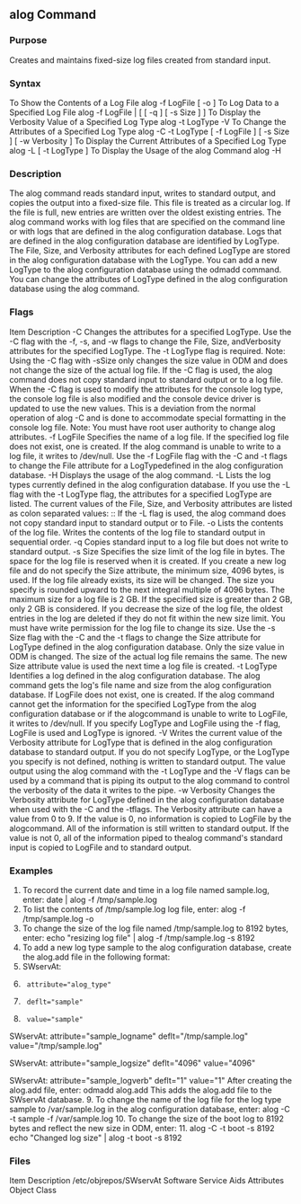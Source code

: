## alog Command
### Purpose
Creates and maintains fixed-size log files created from standard input.
### Syntax
To Show the Contents of a Log File
alog -f LogFile [ -o ] To Log Data to a Specified Log File
alog -f LogFile | [ [ -q ] [ -s Size ] ]
To Display the Verbosity Value of a Specified Log Type
alog -t LogType -V
To Change the Attributes of a Specified Log Type
alog -C -t LogType [ -f LogFile ] [ -s Size ] [ -w Verbosity ]
To Display the Current Attributes of a Specified Log Type
alog -L [ -t LogType ]
To Display the Usage of the alog Command
alog -H
### Description
The alog command reads standard input, writes to standard output, and copies the output into a fixed-size file. This file is treated as a circular log. If the file is full, new entries are written over the oldest existing entries.
The alog command works with log files that are specified on the command line or with logs that are defined in the alog configuration database. Logs that are defined in the alog configuration database are identified by LogType. The File, Size, and Verbosity attributes for each defined LogType are stored in the alog configuration database with the LogType. You can add a new LogType to the alog configuration database using the odmadd command. You can change the attributes of LogType defined in the alog configuration database using the alog command.
### Flags
Item	Description
-C	Changes the attributes for a specified LogType. Use the -C flag with the -f, -s, and -w flags to change the File, Size, andVerbosity attributes for the specified LogType. The -t LogType flag is required.
Note: Using the -C flag with -sSize only changes the size value in ODM and does not change the size of the actual log file.
If the -C flag is used, the alog command does not copy standard input to standard output or to a log file.
When the -C flag is used to modify the attributes for the console log type, the console log file is also modified and the console device driver is updated to use the new values. This is a deviation from the normal operation of alog -C and is done to accommodate special formatting in the console log file.
Note: You must have root user authority to change alog attributes.
-f LogFile	Specifies the name of a log file. If the specified log file does not exist, one is created. If the alog command is unable to write to a log file, it writes to /dev/null. Use the -f LogFile flag with the -C and -t flags to change the File attribute for a LogTypedefined in the alog configuration database.
-H	Displays the usage of the alog command.
-L	Lists the log types currently defined in the alog configuration database. If you use the -L flag with the -t LogType flag, the attributes for a specified LogType are listed. The current values of the File, Size, and Verbosity attributes are listed as colon separated values:
<File>:<Size>:<Verbosity>
If the -L flag is used, the alog command does not copy standard input to standard output or to File.
-o	Lists the contents of the log file. Writes the contents of the log file to standard output in sequential order.
-q	Copies standard input to a log file but does not write to standard output.
-s Size	Specifies the size limit of the log file in bytes. The space for the log file is reserved when it is created. If you create a new log file and do not specify the Size attribute, the minimum size, 4096 bytes, is used. If the log file already exists, its size will be changed. The size you specify is rounded upward to the next integral multiple of 4096 bytes. The maximum size for a log file is 2 GB. If the specified size is greater than 2 GB, only 2 GB is considered. If you decrease the size of the log file, the oldest entries in the log are deleted if they do not fit within the new size limit. You must have write permission for the log file to change its size.
Use the -s Size flag with the -C and the -t flags to change the Size attribute for LogType defined in the alog configuration database. Only the size value in ODM is changed. The size of the actual log file remains the same. The new Size attribute value is used the next time a log file is created.
-t LogType	Identifies a log defined in the alog configuration database. The alog command gets the log's file name and size from the alog configuration database. If LogFile does not exist, one is created.
If the alog command cannot get the information for the specified LogType from the alog configuration database or if the alogcommand is unable to write to LogFile, it writes to /dev/null.
If you specify LogType and LogFile using the -f flag, LogFile is used and LogType is ignored.
-V	Writes the current value of the Verbosity attribute for LogType that is defined in the alog configuration database to standard output. If you do not specify LogType, or the LogType you specify is not defined, nothing is written to standard output.
The value output using the alog command with the -t LogType and the -V flags can be used by a command that is piping its output to the alog command to control the verbosity of the data it writes to the pipe.
-w Verbosity	Changes the Verbosity attribute for LogType defined in the alog configuration database when used with the -C and the -tflags.
The Verbosity attribute can have a value from 0 to 9. If the value is 0, no information is copied to LogFile by the alogcommand. All of the information is still written to standard output. If the value is not 0, all of the information piped to thealog command's standard input is copied to LogFile and to standard output.

### Examples
1.	To record the current date and time in a log file named sample.log, enter:
date | alog -f /tmp/sample.log
2.	To list the contents of /tmp/sample.log log file, enter:
alog -f /tmp/sample.log -o
3.	To change the size of the log file named /tmp/sample.log to 8192 bytes, enter:
echo "resizing log file" | alog -f /tmp/sample.log -s 8192
4.	To add a new log type sample to the alog configuration database, create the alog.add file in the following format:
5.	SWservAt:
6.	    attribute="alog_type"
7.	    deflt="sample"
8.	    value="sample"
 
SWservAt:
    attribute="sample_logname"
    deflt="/tmp/sample.log"
    value="/tmp/sample.log"
 
SWservAt:
    attribute="sample_logsize"
    deflt="4096"
    value="4096"
 
SWservAt:
    attribute="sample_logverb"
    deflt="1"
    value="1"
After creating the alog.add file, enter:
odmadd alog.add
This adds the alog.add file to the SWservAt database.
9.	To change the name of the log file for the log type sample to /var/sample.log in the alog configuration database, enter:
alog -C -t sample -f /var/sample.log
10.	To change the size of the boot log to 8192 bytes and reflect the new size in ODM, enter:
11.	alog -C -t boot -s 8192
echo "Changed log size" | alog -t boot -s 8192

  ### Files
Item	Description
/etc/objrepos/SWservAt	Software Service Aids Attributes Object Class

 
